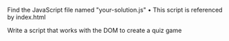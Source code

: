 Find the JavaScript file named "your-solution.js"
    • This script is referenced by index.html

Write a script that works with the DOM to create a quiz game